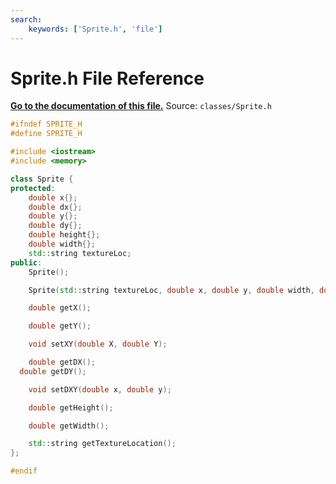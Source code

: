 ```yaml
---
search:
    keywords: ['Sprite.h', 'file']
---
```


# Sprite.h File Reference

**[Go to the documentation of this file.](_sprite_8h.md)**
Source: `classes/Sprite.h`

    
    
    
    
    
    
    
    
    
    
    
    
    
    
    
```cpp
#ifndef SPRITE_H
#define SPRITE_H

#include <iostream>
#include <memory>

class Sprite {
protected:
    double x{};
    double dx{};
    double y{};
    double dy{};
    double height{};
    double width{};
    std::string textureLoc;
public:
    Sprite();

    Sprite(std::string textureLoc, double x, double y, double width, double height);

    double getX();

    double getY();

    void setXY(double X, double Y);

    double getDX();
  double getDY();

    void setDXY(double x, double y);

    double getHeight();

    double getWidth();

    std::string getTextureLocation();
};

#endif
```


    
  
